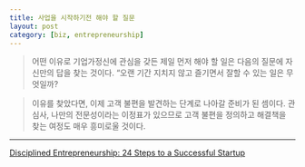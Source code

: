 ```yaml
---
title: 사업을 시작하기전 해야 할 질문
layout: post
category: [biz, entrepreneurship]
--- 
```



>어떤 이유로 기업가정신에 관심을 갖든 제일 먼저 해야 할 일은 다음의 질문에 자신만의 답을 찾는 것이다.
>“오랜 기간 지치지 않고 즐기면서 잘할 수 있는 일은 무엇일까?

>이유를 찾았다면, 이제 고객 불편을 발견하는 단계로 나아갈 준비가 된 셈이다.
>관심사, 나만의 전문성이라는 이정표가 있으므로 고객 불편을 정의하고 해결책을 찾는 여정도 매우 흥미로울 것이다.



---

<a target="_blank" href="https://www.amazon.com/gp/product/1118692284/ref=as_li_tl?ie=UTF8&camp=1789&creative=9325&creativeASIN=1118692284&linkCode=as2&tag=bebetem-20&linkId=3dc01d138ace7ecba664bcbea5db1af4">Disciplined Entrepreneurship: 24 Steps to a Successful Startup</a><img src="//ir-na.amazon-adsystem.com/e/ir?t=bebetem-20&l=am2&o=1&a=1118692284" width="1" height="1" border="0" alt="" style="border:none !important; margin:0px !important;" />